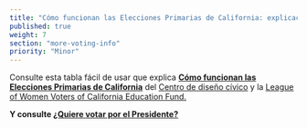 ```yaml
---
title: "Cómo funcionan las Elecciones Primarias de California: explicación de los dos mejores"
published: true
weight: 7
section: "more-voting-info"
priority: "Minor"
---
```



Consulte esta tabla fácil de usar que explica [**Cómo funcionan las Elecciones Primarias de California**](https://drive.google.com/file/d/0B0h2E_kd8S-LVml3cUc5NExFdjItclRzRXF3aUJCRnVGSVdN/view?usp=sharing) del [Centro de diseño cívico](http://civicdesign.org/) y la [League of Women Voters of California Education Fund.](https://cavotes.org/)  

**Y consulte [¿Quiere votar por el Presidente?](https://drive.google.com/file/d/0B0h2E_kd8S-LeGY1ZGl4Y2ZxZF9qdmxqd0FsbE50b1RHdTVr/view?usp=sharing)**  
